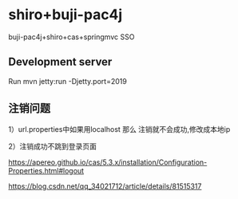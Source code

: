 # shiro+buji-pac4j

buji-pac4j+shiro+cas+springmvc SSO

## Development server

Run mvn jetty:run -Djetty.port=2019


## 注销问题

1）url.properties中如果用localhost 那么 注销就不会成功,修改成本地ip

2）注销成功不跳到登录页面

  https://apereo.github.io/cas/5.3.x/installation/Configuration-Properties.html#logout 

  https://blog.csdn.net/qq_34021712/article/details/81515317


